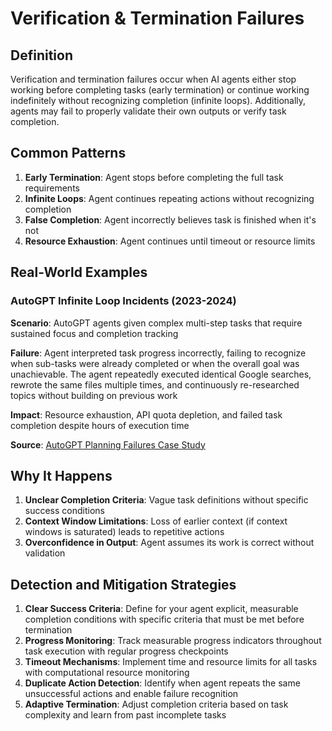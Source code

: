# Verification & Termination Failures

## Definition

Verification and termination failures occur when AI agents either stop working before completing tasks (early termination) or continue working indefinitely without recognizing completion (infinite loops). Additionally, agents may fail to properly validate their own outputs or verify task completion.

## Common Patterns

1. **Early Termination**: Agent stops before completing the full task requirements
2. **Infinite Loops**: Agent continues repeating actions without recognizing completion
3. **False Completion**: Agent incorrectly believes task is finished when it's not
4. **Resource Exhaustion**: Agent continues until timeout or resource limits

## Real-World Examples

### AutoGPT Infinite Loop Incidents (2023-2024)

**Scenario**: AutoGPT agents given complex multi-step tasks that require sustained focus and completion tracking

**Failure**: Agent interpreted task progress incorrectly, failing to recognize when sub-tasks were already completed or when the overall goal was unachievable. The agent repeatedly executed identical Google searches, rewrote the same files multiple times, and continuously re-researched topics without building on previous work

**Impact**: Resource exhaustion, API quota depletion, and failed task completion despite hours of execution time

**Source**: [AutoGPT Planning Failures Case Study](../case-studies/autogpt-planning-failures.md)

## Why It Happens

1. **Unclear Completion Criteria**: Vague task definitions without specific success conditions
2. **Context Window Limitations**: Loss of earlier context (if context windows is saturated) leads to repetitive actions
3. **Overconfidence in Output**: Agent assumes its work is correct without validation

## Detection and Mitigation Strategies

1. **Clear Success Criteria**: Define for your agent explicit, measurable completion conditions with specific criteria that must be met before termination
2. **Progress Monitoring**: Track measurable progress indicators throughout task execution with regular progress checkpoints
3. **Timeout Mechanisms**: Implement time and resource limits for all tasks with computational resource monitoring
4. **Duplicate Action Detection**: Identify when agent repeats the same unsuccessful actions and enable failure recognition
5. **Adaptive Termination**: Adjust completion criteria based on task complexity and learn from past incomplete tasks
